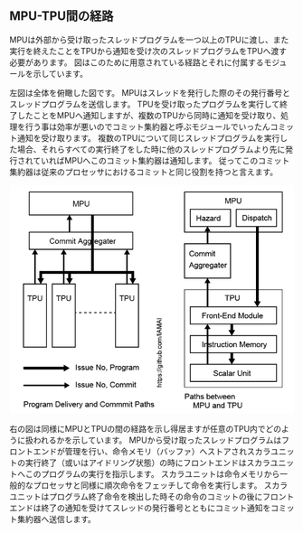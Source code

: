 ## MPU-TPU間の経路


MPUは外部から受け取ったスレッドプログラムを一つ以上のTPUに渡し、また実行を終えたことをTPUから通知を受け次のスレッドプログラムをTPUへ渡す必要があります。
図はこのために用意されている経路とそれに付属するモジュールを示しています。

左図は全体を俯瞰した図です。
MPUはスレッドを発行した際のその発行番号とスレッドプログラムを送信します。
TPUを受け取ったプログラムを実行して終了したことをMPUへ通知しますが、複数のTPUから同時に通知を受け取り、処理を行う事は効率が悪いのでコミット集約器と呼ぶモジュールでいったんコミット通知を受け取ります。
複数のTPUについて同じスレッドプログラムを実行した場合、それらすべての実行終了をした時に他のスレッドプログラムより先に発行されていればMPUへこのコミット集約器は通知します。
従ってこのコミット集約器は従来のプロセッサにおけるコミットと同じ役割を持つと言えます。


<div align="center">
  <img src="https://github.com/IAMAl/BLASEngine/blob/main/notes/MPU_TPU_Path.png"
       alt="HTML image alt text"
       title="MPUとTPUの間の経路"
       width="550px"
  />
</div>


右の図は同様にMPUとTPUの間の経路を示し得居ますが任意のTPU内でどのように扱われるかを示しています。
MPUから受け取ったスレッドプログラムはフロントエンドが管理を行い、命令メモリ（バッファ）へストアされスカラユニットの実行終了（或いはアイドリング状態）の時にフロントエンドはスカラユニットへこのプログラムの実行を指示します。
スカラユニットは命令メモリから一般的なプロセッサと同様に順次命令をフェッチして命令を実行します。
スカラユニットはプログラム終了命令を検出した時その命令のコミットの後にフロントエンドは終了の通知を受けてスレッドの発行番号とともにコミット通知をコミット集約器へ送信します。